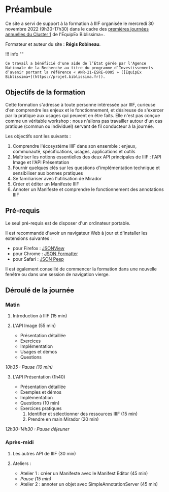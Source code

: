 # Préambule

Ce site a servi de support à la formation à IIIF organisée le mercredi 30 novembre 2022 (9h30-17h30) dans le cadre des [premières journées annuelles du Cluster 1](https://projet.biblissima.fr/fr/actualites/journees-annuelles-2022-cluster-1-acquisition-corpus-sources-interoperables) de l'ÉquipEx Biblissima+.

Formateur et auteur du site : **Régis Robineau**.

!!! info ""

    Ce travail a bénéficié d'une aide de l’État gérée par l'Agence Nationale de la Recherche au titre du programme d’Investissements d’avenir portant la référence « ANR-21-ESRE-0005 » ([ÉquipEx Biblissima+](https://projet.biblissima.fr)).

## Objectifs de la formation

Cette formation s'adresse à toute personne intéressée par IIIF, curieuse d'en comprendre les enjeux et le fonctionnement, et désireuse de s'exercer par la pratique aux usages qui peuvent en être faits. Elle n'est pas conçue comme un véritable workshop : nous n'allons pas travailler autour d'un cas pratique (commun ou individuel) servant de fil conducteur à la journée.

Les objectifs sont les suivants :

1. Comprendre l'écosystème IIIF dans son ensemble : enjeux, communauté, spécifications, usages, applications et outils
2. Maîtriser les notions essentielles des deux API principales de IIIF : l'API Image et l'API Présentation
3. Fournir quelques clés sur les questions d'implémentation technique et sensibiliser aux bonnes pratiques
4. Se familiariser avec l'utilisation de Mirador
5. Créer et éditer un Manifeste IIIF
6. Annoter un Manifeste et comprendre le fonctionnement des annotations IIIF

## Pré-requis

Le seul pré-requis est de disposer d'un ordinateur portable.

Il est recommandé d'avoir un navigateur Web à jour et d'installer les extensions suivantes :

- pour Firefox : [JSONView](https://addons.mozilla.org/fr/firefox/addon/jsonview/)
- pour Chrome : [JSON Formatter](https://chrome.google.com/webstore/detail/json-formatter/bcjindcccaagfpapjjmafapmmgkkhgoa)
- pour Safari : [JSON Peep](https://apps.apple.com/us/app/json-peep-for-safari/id1458969831?mt=12)

Il est également conseillé de commencer la formation dans une nouvelle fenêtre ou dans une session de navigation vierge.

## Déroulé de la journée

### Matin

1. Introduction à IIIF (15 min)

2. L'API Image (55 min)

    - Présentation détaillée 
    - Exercices
    - Implémentation
    - Usages et démos
    - Questions

_10h35 : Pause (10 min)_

3. L'API Présentation (1h40)

    - Présentation détaillée
    - Exemples et démos
    - Implémentation
    - Questions (10 min)
    - Exercices pratiques
        1. Identifier et sélectionner des ressources IIIF (15 min)
        2. Prendre en main Mirador (20 min)
    
_12h30-14h30 : Pause déjeuner_

### Après-midi

1. Les autres API de IIIF (30 min)

2. Ateliers :

    - Atelier 1 : créer un Manifeste avec le Manifest Editor (45 min)
    - _Pause (15 min)_
    - Atelier 2 : annoter un objet avec SimpleAnnotationServer (45 min)
